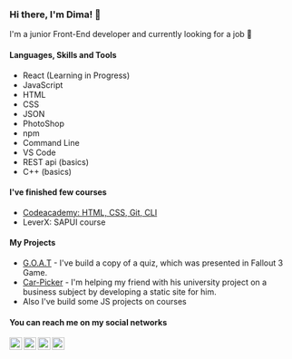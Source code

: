 ### Hi there, I'm Dima! 🧐 

I'm a junior Front-End developer and currently looking for a job 👋


#### Languages, Skills and Tools
- React (Learning in Progress)
- JavaScript 
- HTML 
- CSS 
- JSON
- PhotoShop 
- npm 
- Command Line
- VS Code
- REST api (basics)
- C++ (basics)
#### I've finished few courses 
- [Codeacademy: HTML, CSS, Git, CLI](https://www.codecademy.com/profiles/Masakovsky)
- LeverX: SAPUI course

#### My Projects 
- [G.O.A.T](https://dimamasakovsky.github.io/G.O.A.T-Fallout-3-school-test/) - I've build a copy of a quiz, which was presented in Fallout 3 Game.  
- [Car-Picker](https://dimamasakovsky.github.io/car-picker-course-project/) - I'm helping my friend with his university project on a business subject by developing a static site for him.  
- Also I've build some JS projects on courses 


#### You can reach me on my social networks
<a href="https://t.me/spitefulgut">
  <img align="left" alt="Dima's Telegram" width="22px" src="https://cdn.jsdelivr.net/npm/simple-icons@v3/icons/telegram.svg" />
</a>
<a href="https://www.instagram.com/dima_masakovsky/">
  <img align="left" alt="Dima's Instagram" width="22px" src="https://cdn.jsdelivr.net/npm/simple-icons@v3/icons/instagram.svg" />
</a>
<a href="https://www.linkedin.com/in/dima-masakovsky/">
  <img align="left" alt="Dima's LinkdeIN" width="22px" src="https://cdn.jsdelivr.net/npm/simple-icons@v3/icons/linkedin.svg" />
</a>
<a href="https://vk.com/dima_masak">
  <img align="left" alt="Dima's VK" width="22px" src="https://cdn.jsdelivr.net/npm/simple-icons@v3/icons/vk.svg" />
</a>